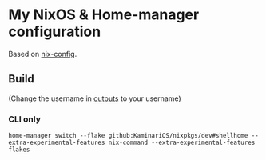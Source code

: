 # My NixOS & Home-manager configuration

Based on [nix-config](https://github.com/gvolpe/nix-config).

## Build

(Change the username in [outputs](outputs/home-conf.nix) to your username)

### CLI only
```console
home-manager switch --flake github:KaminariOS/nixpkgs/dev#shellhome --extra-experimental-features nix-command --extra-experimental-features flakes
```
